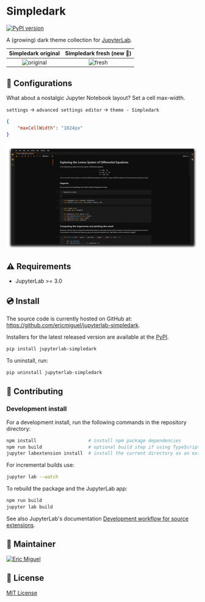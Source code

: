 # Simpledark

[![PyPI version](https://badge.fury.io/py/jupyterlab-simpledark.svg)](https://badge.fury.io/py/jupyterlab-simpledark)

A (growing) dark theme collection for [JupyterLab](https://jupyter.org/).

Simpledark original          |  Simpledark fresh  (new :tada:)
:-------------------------:|:-------------------------:
![original]([examples/original1.png](https://github.com/ericmiguel/jupyterlab-simpledark/blob/v1.0.0/examples/original1.png))  |  ![fresh]([examples/fresh1.png](https://github.com/ericmiguel/jupyterlab-simpledark/blob/v1.0.0/examples/fresh1.png))

## 🔧 Configurations

What about a nostalgic Jupyter Notebook layout? Set a cell max-width.

```settings``` -> ```advanced settings editor``` -> ```theme - Simpledark```

```json
{
    "maxCellWidth": "1024px"
}
```

![original](examples/original2.png)

## ⚠️ Requirements

* JupyterLab >= 3.0

## 💿 Install

The source code is currently hosted on GitHub at: https://github.com/ericmiguel/jupyterlab-simpledark.

Installers for the latest released version are available at the [PyPI](https://pypi.org/project/jupyterlab-simpledark).

```bash
pip install jupyterlab-simpledark
```

To uninstall, run:

```bash
pip uninstall jupyterlab-simpledark
```

## 🔨 Contributing

### Development install

For a development install, run the following commands in the repository directory:

```bash
npm install                   # install npm package dependencies
npm run build                 # optional build step if using TypeScript, babel, etc.
jupyter labextension install  # install the current directory as an extension
```

For incremental builds use:

```bash
jupyter lab --watch
```

To rebuild the package and the JupyterLab app:

```bash
npm run build
jupyter lab build
```

See also JupyterLab's documentation [Development workflow for source extensions](https://jupyterlab.readthedocs.io/en/stable/extension/extension_dev.html#development-workflow-for-source-extensions).

## 👷 Maintainer

[![Eric Miguel](https://avatars1.githubusercontent.com/u/12076399?s=70)](https://github.com/ericmiguel)

## 📜 License

[MIT License](./LICENSE)
